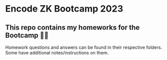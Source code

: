 # Encode ZK Bootcamp 2023

## This repo contains my homeworks for the Bootcamp 🧑‍💻

Homework questions and answers can be found in their respective folders. Some have additional notes/instructions on them.
